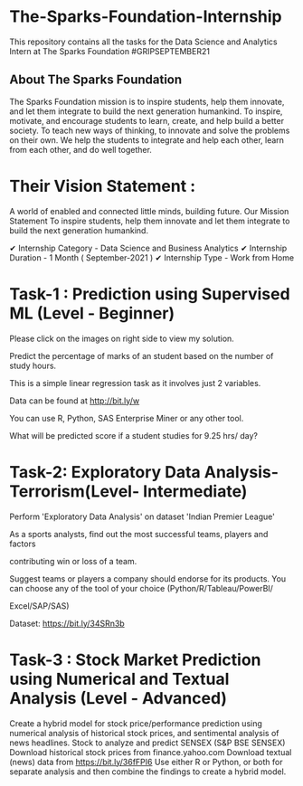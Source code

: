 # The-Sparks-Foundation-Internship
This repository contains all the tasks for the Data Science and Analytics Intern at The Sparks Foundation #GRIPSEPTEMBER21

## About The Sparks Foundation

The Sparks Foundation mission is to inspire students, help them innovate, and let them integrate to build the next generation humankind. To inspire, motivate, and encourage students to learn, create, and help build a better society. To teach new ways of thinking, to innovate and solve the problems on their own. We help the students to integrate and help each other, learn from each other, and do well together.

# Their Vision Statement : 
A world of enabled and connected little minds, building future.
Our Mission Statement To inspire students, help them innovate and let them integrate to build the next generation humankind.


✔ Internship Category - Data Science and Business Analytics
✔ Internship Duration - 1 Month ( September-2021 )
✔ Internship Type - Work from Home

# Task-1 : Prediction using Supervised ML (Level - Beginner)
Please click on the images on right side to view my solution.

Predict the percentage of marks of an student based on the number of study hours.

This is a simple linear regression task as it involves just 2 variables.

Data can be found at http://bit.ly/w

You can use R, Python, SAS Enterprise Miner or any other tool.

What will be predicted score if a student studies for 9.25 hrs/ day?

# Task-2:  Exploratory Data Analysis-Terrorism(Level- Intermediate)
Perform 'Exploratory Data Analysis' on dataset 'Indian Premier League'

As a sports analysts, find out the most successful teams, players and factors

contributing win or loss of a team.

Suggest teams or players a company should endorse for its products. You can choose any of the tool of your choice (Python/R/Tableau/PowerBI/

Excel/SAP/SAS)

Dataset: https://bit.ly/34SRn3b


# Task-3 : Stock Market Prediction using Numerical and Textual Analysis (Level - Advanced)
Create a hybrid model for stock price/performance prediction using numerical analysis of historical stock prices, and sentimental analysis of news headlines.
Stock to analyze and predict SENSEX (S&P BSE SENSEX)
Download historical stock prices from finance.yahoo.com
Download textual (news) data from https://bit.ly/36fFPI6
Use either R or Python, or both for separate analysis and then combine the findings to create a hybrid model.
